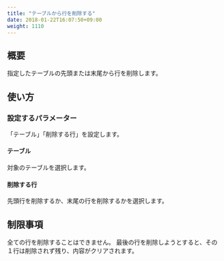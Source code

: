 ```yaml
---
title: "テーブルから行を削除する"
date: 2018-01-22T16:07:50+09:00
weight: 1110
---
```


## 概要

指定したテーブルの先頭または末尾から行を削除します。

## 使い方

### 設定するパラメーター

「テーブル」「削除する行」を設定します。

#### テーブル

対象のテーブルを選択します。

#### 削除する行

先頭行を削除するか、末尾の行を削除するかを選択します。

## 制限事項

全ての行を削除することはできません。
最後の行を削除しようとすると、その１行は削除されず残り、内容がクリアされます。
